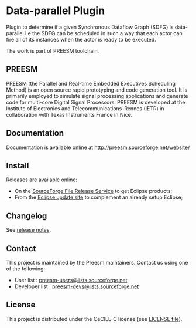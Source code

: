 Data-parallel Plugin
=====

Plugin to determine if a given Synchronous Dataflow Graph (SDFG) is data-parallel i.e the SDFG can be scheduled in such a way that each actor can fire all of its instances when the actor is ready to be executed. 

The work is part of PREESM toolchain.

## PREESM

PREESM (the Parallel and Real-time Embedded Executives Scheduling Method) is an open source rapid prototyping and code generation tool. It is primarily employed to simulate signal processing applications and generate code for multi-core Digital Signal Processors. PREESM is developed at the Institute of Electronics and Telecommunications-Rennes (IETR) in collaboration with Texas Instruments France in Nice.

## Documentation

Documentation is available online at http://preesm.sourceforge.net/website/

## Install

Releases are available online:

*   On the [SourceForge File Release Service](https://sourceforge.net/projects/preesm/files/Releases/) to get Eclipse products;
*   From the [Eclipse update site](http://preesm.sourceforge.net/eclipse/update-site/) to complement an already setup Eclipse;

## Changelog

See [release notes](release_notes.md).

## Contact

This project is maintained by the Preesm maintainers. Contact us using one of the following:

*   User list : preesm-users@lists.sourceforge.net
*   Developer list : preesm-devs@lists.sourceforge.net

## License

This project is distributed under the CeCILL-C license (see [LICENSE file](LICENSE)).
